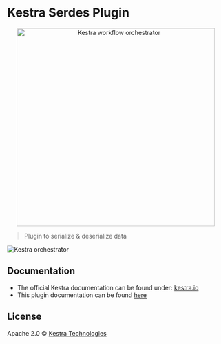 # Kestra Serdes Plugin

<p align="center">
  <img width="460" src="https://kestra.io/logo.svg"  alt="Kestra workflow orchestrator" />
</p>

> Plugin to serialize & deserialize data 

![Kestra orchestrator](https://kestra.io/ui.gif)


## Documentation
* The official Kestra documentation can be found under: [kestra.io](https://kestra.io)
* This plugin documentation can be found [here](https://kestra.io/plugins/plugin-serdes/)

## License
Apache 2.0 © [Kestra Technologies](https://kestra.io)

